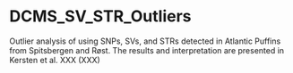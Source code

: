 # DCMS_SV_STR_Outliers
 
Outlier analysis of using SNPs, SVs, and STRs detected in Atlantic Puffins from Spitsbergen and Røst. The results and interpretation are presented in Kersten et al. XXX (XXX)

